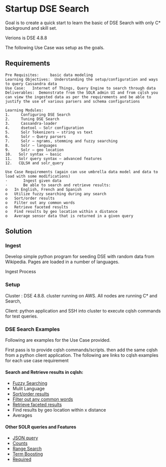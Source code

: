 # Startup DSE Search

Goal is to create a quick start to learn the basic of DSE Search with only C* background and skill set.

Verions is DSE 4.8.8

The following Use Case was setup as the goals. 

## Requirements

```
Pre Requisites:     basic data modeling
Learning Objectives:  Understanding the setup/configuration and ways to query Cassandra data
Use Case:   Internet of Things, Query Engine to search through data
Deliverables:  Demonstrate from the SOLR admin UI and from cqlsh you can view the ingested data as per the requirements and be able to justify the use of various parsers and schema configurations

Learning Modules:
1.     Configuring DSE Search
2.     Tuning DSE Search
3.     Cassandra-loader
4.     dsetool – Solr configuration
5.     Solr Tokenizers – string vs text
6.     Solr – Query parsers
7.     Solr – ngrams, stemming and fuzzy searching
8.     Solr – languages
9.     Solr – geo location
10.   Solr syntax – basic
11.   Solr query syntax – advanced features
12.   CQLSH and solr_query

Use Case Requirements (again can use umbrella data model and data to load with some modifications)
·       Ingest given data
·       Be able to search and retrieve results:
o   In English, French and Spanish
o   Utilize fuzzy searching during any search
o   Sort/order results
o   Filter out any common words
o   Retrieve faceted results
o   Find results by geo location within x distance
o   Average sensor data that is returned in a given query
```

## Solution 

### Ingest

Develop simple python program for seeding DSE with random data from Wikipedia. Pages are loaded in a number of languages. 

Ingest Process

### Setup 

Cluster : DSE 4.8.8. cluster running on AWS. All nodes are running C* and Search, 

Client: python application and SSH into cluster to execute cqlsh commands for test queries. 

### DSE Search Examples

Following are examples for the Use Case provided. 

First pass is to provide cqlsh commands/scripts. then add the same cqlsh from a python client application. The following are links to cqlsh examples for each use case requirement

#### Search and Retrieve results in cqlsh:

- [Fuzzy Searching](https://github.com/mipsbuster/startup-DSE-Search/blob/master/docs/SOLR-fuzzy.md)
- Mulit Language
- [Sort/order results](https://github.com/mipsbuster/startup-DSE-Search/blob/master/docs/SOLR-sort.md)
- [Filter out any common words](https://github.com/mipsbuster/startup-DSE-Search/blob/master/docs/SOLR-stopwords.md)
- [Retrieve faceted results](https://github.com/mipsbuster/startup-DSE-Search/blob/master/docs/SOLR-facet.md)
- Find results by geo location within x distance
- Averages



#### Other SOLR queries and Features

- [JSON query](https://github.com/mipsbuster/startup-DSE-Search/blob/master/docs/SOLR-json.md)
- [Counts](https://github.com/mipsbuster/startup-DSE-Search/blob/master/docs/SOLR-count.md)
- [Range Search](https://github.com/mipsbuster/startup-DSE-Search/blob/master/docs/SOLR-range.md)
- [Term Boosting](https://github.com/mipsbuster/startup-DSE-Search/blob/master/docs/SOLR-termboosting.md)
- [Required](https://github.com/mipsbuster/startup-DSE-Search/blob/master/docs/SOLR-required.md)

